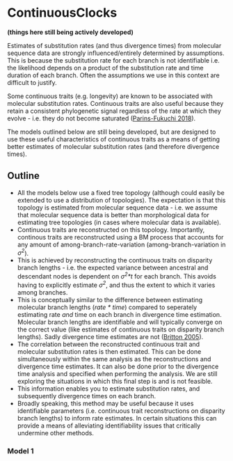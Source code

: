 # ContinuousClocks

**(things here still being actively developed)**

Estimates of substitution rates (and thus divergence times) from molecular sequence data are strongly influenced/entirely determined by assumptions. This is because the substitution rate for each branch is not identifiable i.e. the likelihood depends on a product of the substitution rate and time duration of each branch. Often the assumptions we use in this context are difficult to justify.  

Some continuous traits (e.g. longevity) are known to be associated with molecular substitution rates. Continuous traits are also useful because they retain a consistent phylogenetic signal regardless of the rate at which they evolve - i.e. they do not become saturated ([Parins-Fukuchi 2018](https://doi.org/10.1093/sysbio/syx072)). 

The models outlined below are still being developed, but are designed to use these useful characteristics of continuous traits as a means of getting better estimates of molecular substitution rates (and therefore divergence times).

## Outline

- All the models below use a fixed tree topology (although could easily be extended to use a distribution of topologies). The expectation is that this topology is estimated from molecular sequence data - i.e. we assume that molecular sequence data is better than morphological data for estimating tree topologies (in cases where molecular data is available).
- Continuous traits are reconstructed on this topology. Importantly, continous traits are reconstructed using a BM process that accounts for any amount of among-branch-rate-variation (among-branch-variation in _σ<sup>2</sup>_).
- This is achieved by reconstructing the continuous traits on disparity branch lengths - i.e. the expected variance between ancestral and descendant nodes is dependent on _σ<sup>2</sup>*t_ for each branch. This avoids having to explicitly estimate _σ<sup>2</sup>_, and thus the extent to which it varies among branches.
- This is conceptually similar to the difference between estimating molecular branch lengths (_rate * time_) compared to seperately estimating rate _and_ time on each branch in divergence time estimation. Molecular branch lengths are identifiable and will typically converge on the correct value (like estimates of continuous traits on disparity branch lengths). Sadly divergence time estimates are not ([Britton 2005](https://doi.org/10.1080/10635150590947311)).
- The correlation between the reconstructed continuous trait and molecular substitution rates is then estimated. This can be done simultaneously within the same analysis as the reconstructions and divergence time estimates. It can also be done prior to the divergence time analysis and specified when performing the analysis. We are still exploring the situations in which this final step is and is not feasible.  
- This information enables you to estimate substitution rates, and subsequently divergence times on each branch. 
- Broadly speaking, this method may be useful because it uses identifiable parameters (i.e. continuous trait reconstructions on disparity branch lengths) to inform rate estimates. In certain situations this can provide a means of alleviating identifiability issues that critically undermine other methods. 

### Model 1










